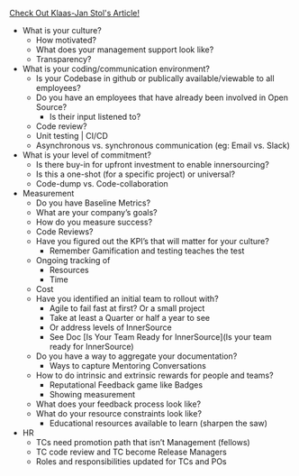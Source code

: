 [Check Out Klaas-Jan Stol's Article!](https://www.infoq.com/articles/inner-source-open-source-development-practices)

* What is your culture?
  * How motivated?
  * What does your management support look like?
  * Transparency?
* What is your coding/communication environment?
  * Is your Codebase in github or publically available/viewable to all employees?
  * Do you have an employees that have already been involved in Open Source?
    * Is their input listened to?
  * Code review?
  * Unit testing | CI/CD
  * Asynchronous vs. synchronous communication (eg: Email vs. Slack)
* What is your level of commitment?
  * Is there buy-in for upfront investment to enable innersourcing?
  * Is this a one-shot (for a specific project) or universal?
  * Code-dump vs. Code-collaboration
* Measurement
  * Do you have Baseline Metrics?
  * What are your company’s goals?
  * How do you measure success?
  * Code Reviews?
  * Have you figured out the KPI’s that will matter for your culture?
    * Remember Gamification and testing teaches the test
  * Ongoing tracking of  
    * Resources
    * Time
   * Cost
  * Have you identified an initial team to rollout with?
    * Agile to fail fast at first? Or a small project 
    * Take at least a Quarter or half a year to see
    * Or address levels of InnerSource 
    * See Doc [Is Your Team Ready for InnerSource](Is your team ready for InnerSource)
  * Do you have a way to aggregate your documentation?
    * Ways to capture Mentoring Conversations
  * How to do intrinsic and extrinsic rewards for people and teams?
    * Reputational Feedback game like Badges
    * Showing measurement
  * What does your feedback process look like?
  * What do your resource constraints look like?
    * Educational resources available to learn (sharpen the saw)
* HR
  * TCs need promotion path that isn’t Management (fellows)
  * TC code review and TC become Release Managers
  * Roles and responsibilities updated for TCs and POs
